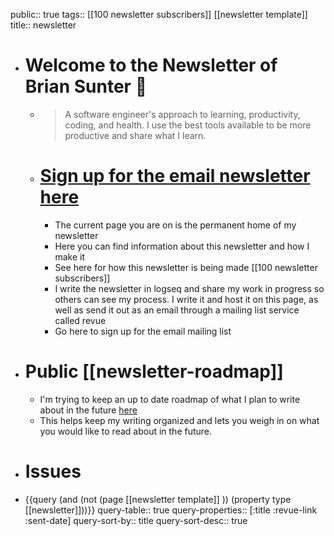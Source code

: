 public:: true
tags:: [[100 newsletter subscribers]] [[newsletter template]]
title:: newsletter

- # Welcome to the Newsletter of Brian Sunter 🧠
	- > A software engineer's approach to learning, productivity, coding, and health. 
	  I use the best tools available to be more productive and share what I learn.
	- #  [Sign up for the email newsletter here](https://www.getrevue.co/profile/bsunter/issues/weekly-newsletter-of-brian-sunter-issue-1-1220479)
		- The current page you are on is the permanent home of my newsletter
		- Here you can find information about this newsletter and how I make it
		- See here for how this newsletter is being made [[100 newsletter subscribers]]
		- I write the newsletter in logseq and share my work in progress so others can see my process. I write it and host it on this page, as well as send it out as an email through a mailing list service called revue
		- Go here to sign up for the email mailing list
- # Public [[newsletter-roadmap]]
	- I'm trying to keep an up to date roadmap of what I plan to write about in the future [here]([[newsletter-roadmap]])
	- This helps keep my writing organized and lets you weigh in on what you would like to read about in the future.
- # Issues
- {{query (and (not (page [[newsletter template]] )) (property type [[newsletter]]))}}
  query-table:: true
  query-properties:: [:title :revue-link :sent-date]
  query-sort-by:: title
  query-sort-desc:: true